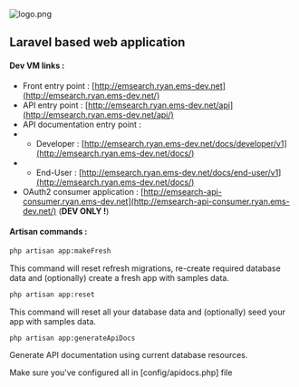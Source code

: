 ![logo.png](https://bitbucket.org/repo/KrMXBpk/images/1444268910-logo.png)
## Laravel based web application ##
#### Dev VM links : ####

- Front entry point : [http://emsearch.ryan.ems-dev.net](http://emsearch.ryan.ems-dev.net/)
- API entry point : [http://emsearch.ryan.ems-dev.net/api](http://emsearch.ryan.ems-dev.net/api/)
- API documentation entry point :
- - Developer : [http://emsearch.ryan.ems-dev.net/docs/developer/v1](http://emsearch.ryan.ems-dev.net/docs/)
- - End-User : [http://emsearch.ryan.ems-dev.net/docs/end-user/v1](http://emsearch.ryan.ems-dev.net/docs/)
- OAuth2 consumer application : [http://emsearch-api-consumer.ryan.ems-dev.net](http://emsearch-api-consumer.ryan.ems-dev.net/) (**DEV ONLY !**)

#### Artisan commands : ####

```bash
php artisan app:makeFresh
```
This command will reset refresh migrations,
re-create required database data and (optionally)
create a fresh app with samples data.

```bash
php artisan app:reset
```
This command will reset all your database data and (optionally)
seed your app with samples data.

```bash
php artisan app:generateApiDocs
```
Generate API documentation using current database resources.
<aside class="notice">Make sure you've configured all in [config/apidocs.php] file</aside>